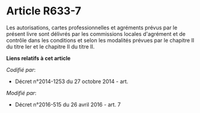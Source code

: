 # Article R633-7

Les autorisations, cartes professionnelles et agréments prévus par le présent livre sont délivrés par les commissions locales
d'agrément et de contrôle dans les conditions et selon les modalités prévues par le chapitre II du titre Ier et le chapitre
II du titre II.

**Liens relatifs à cet article**

_Codifié par_:

  - Décret n°2014-1253 du 27 octobre 2014 - art.

_Modifié par_:

  - Décret n°2016-515 du 26 avril 2016 - art. 7

